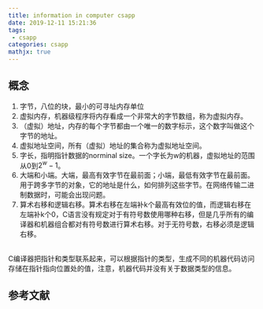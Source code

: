 ```yaml
---
title: information in computer csapp
date: 2019-12-11 15:21:36
tags:
 - csapp
categories: csapp
mathjx: true
---
```



## 概念
1. 字节，八位的块，最小的可寻址内存单位
2. 虚拟内存，机器级程序将内存看成一个非常大的字节数组，称为虚拟内存。
3. （虚拟）地址，内存的每个字节都由一个唯一的数字标示，这个数字叫做这个字节的地址。
4. 虚拟地址空间，所有（虚拟）地址的集合称为虚拟地址空间。
5. 字长，指明指针数据的norminal size。一个字长为w的机器，虚拟地址的范围从0到$2^w -1$。
6. 大端和小端。大端，最高有效字节在最前面；小端，最低有效字节在最前面。用于跨多字节的对象，它的地址是什么，如何排列这些字节。在网络传输二进制数据时，可能会出现问题。
7. 算术右移和逻辑右移。算术右移在左端补k个最高有效位的值，而逻辑右移在左端补k个0，C语言没有规定对于有符号数使用哪种右移，但是几乎所有的编译器和机器组合都对有符号数进行算术右移。对于无符号数，右移必须是逻辑右移。

## 
C编译器把指针和类型联系起来，可以根据指针的类型，生成不同的机器代码访问存储在指针指向位置处的值，注意，机器代码并没有关于数据类型的信息。

## 参考文献
